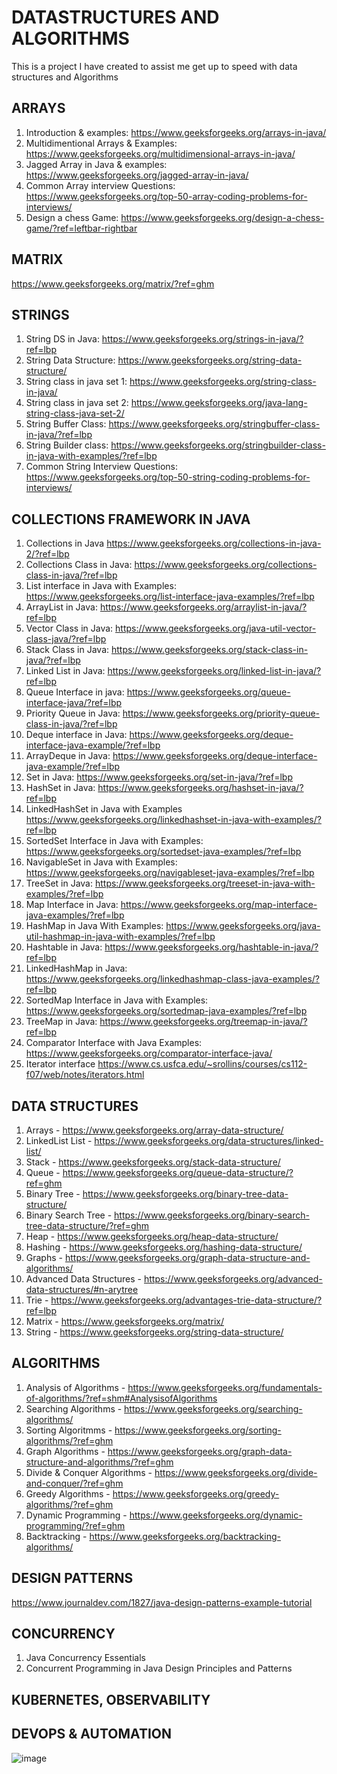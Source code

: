 # DATASTRUCTURES AND ALGORITHMS
This is a project I have created to assist me get up to speed with data structures and Algorithms



## ARRAYS
1. Introduction & examples:
   https://www.geeksforgeeks.org/arrays-in-java/
2. Multidimentional Arrays & Examples:
   https://www.geeksforgeeks.org/multidimensional-arrays-in-java/
3. Jagged Array in Java & examples:
   https://www.geeksforgeeks.org/jagged-array-in-java/
4. Common Array interview Questions:
   https://www.geeksforgeeks.org/top-50-array-coding-problems-for-interviews/
5. Design a chess Game:
   https://www.geeksforgeeks.org/design-a-chess-game/?ref=leftbar-rightbar
 

## MATRIX
  https://www.geeksforgeeks.org/matrix/?ref=ghm

## STRINGS

1. String DS in Java:
   https://www.geeksforgeeks.org/strings-in-java/?ref=lbp
2. String Data Structure:
   https://www.geeksforgeeks.org/string-data-structure/
3. String class in java set 1:
   https://www.geeksforgeeks.org/string-class-in-java/
4. String class in java set 2:
   https://www.geeksforgeeks.org/java-lang-string-class-java-set-2/
5. String Buffer Class: 
   https://www.geeksforgeeks.org/stringbuffer-class-in-java/?ref=lbp
6. String Builder class: 
   https://www.geeksforgeeks.org/stringbuilder-class-in-java-with-examples/?ref=lbp
7. Common String Interview Questions: 
   https://www.geeksforgeeks.org/top-50-string-coding-problems-for-interviews/

## COLLECTIONS FRAMEWORK IN JAVA

1. Collections in Java
   https://www.geeksforgeeks.org/collections-in-java-2/?ref=lbp
2. Collections Class in Java:
   https://www.geeksforgeeks.org/collections-class-in-java/?ref=lbp
3. List interface in Java with Examples:
   https://www.geeksforgeeks.org/list-interface-java-examples/?ref=lbp
4. ArrayList in Java:
   https://www.geeksforgeeks.org/arraylist-in-java/?ref=lbp
5. Vector Class in Java:
   https://www.geeksforgeeks.org/java-util-vector-class-java/?ref=lbp
6. Stack Class in Java:
   https://www.geeksforgeeks.org/stack-class-in-java/?ref=lbp
7. Linked List in Java:
   https://www.geeksforgeeks.org/linked-list-in-java/?ref=lbp
8. Queue Interface in java:
   https://www.geeksforgeeks.org/queue-interface-java/?ref=lbp
9. Priority Queue in Java:
   https://www.geeksforgeeks.org/priority-queue-class-in-java/?ref=lbp
10. Deque interface in Java:
   https://www.geeksforgeeks.org/deque-interface-java-example/?ref=lbp
11. ArrayDeque in Java:
   https://www.geeksforgeeks.org/deque-interface-java-example/?ref=lbp
12. Set in Java:
   https://www.geeksforgeeks.org/set-in-java/?ref=lbp
13. HashSet in Java:
   https://www.geeksforgeeks.org/hashset-in-java/?ref=lbp
14. LinkedHashSet in Java with Examples
   https://www.geeksforgeeks.org/linkedhashset-in-java-with-examples/?ref=lbp
15. SortedSet Interface in Java with Examples:
   https://www.geeksforgeeks.org/sortedset-java-examples/?ref=lbp
16. NavigableSet in Java with Examples:
   https://www.geeksforgeeks.org/navigableset-java-examples/?ref=lbp
17. TreeSet  in Java:
   https://www.geeksforgeeks.org/treeset-in-java-with-examples/?ref=lbp
18. Map Interface in Java:
   https://www.geeksforgeeks.org/map-interface-java-examples/?ref=lbp
19. HashMap in Java With Examples:
   https://www.geeksforgeeks.org/java-util-hashmap-in-java-with-examples/?ref=lbp
20. Hashtable in Java:
   https://www.geeksforgeeks.org/hashtable-in-java/?ref=lbp
21. LinkedHashMap in Java:
   https://www.geeksforgeeks.org/linkedhashmap-class-java-examples/?ref=lbp
22. SortedMap Interface in Java with Examples:
   https://www.geeksforgeeks.org/sortedmap-java-examples/?ref=lbp
23. TreeMap in Java:
   https://www.geeksforgeeks.org/treemap-in-java/?ref=lbp
24. Comparator Interface with Java Examples:
  https://www.geeksforgeeks.org/comparator-interface-java/
25. Iterator interface
   https://www.cs.usfca.edu/~srollins/courses/cs112-f07/web/notes/iterators.html  



## DATA STRUCTURES
1. Arrays - https://www.geeksforgeeks.org/array-data-structure/
2. LinkedList List - https://www.geeksforgeeks.org/data-structures/linked-list/
3. Stack - https://www.geeksforgeeks.org/stack-data-structure/
4. Queue - https://www.geeksforgeeks.org/queue-data-structure/?ref=ghm
5. Binary Tree -  https://www.geeksforgeeks.org/binary-tree-data-structure/
6. Binary Search Tree - https://www.geeksforgeeks.org/binary-search-tree-data-structure/?ref=ghm
7. Heap - https://www.geeksforgeeks.org/heap-data-structure/
8. Hashing - https://www.geeksforgeeks.org/hashing-data-structure/
9. Graphs - https://www.geeksforgeeks.org/graph-data-structure-and-algorithms/
10. Advanced Data Structures - https://www.geeksforgeeks.org/advanced-data-structures/#n-arytree
11. Trie - https://www.geeksforgeeks.org/advantages-trie-data-structure/?ref=lbp
12. Matrix - https://www.geeksforgeeks.org/matrix/
13. String - https://www.geeksforgeeks.org/string-data-structure/


## ALGORITHMS
1. Analysis of Algorithms - https://www.geeksforgeeks.org/fundamentals-of-algorithms/?ref=shm#AnalysisofAlgorithms
2. Searching Algorithms - https://www.geeksforgeeks.org/searching-algorithms/
3. Sorting Algoritmms - https://www.geeksforgeeks.org/sorting-algorithms/?ref=ghm
4. Graph Algorithms - https://www.geeksforgeeks.org/graph-data-structure-and-algorithms/?ref=ghm
5. Divide & Conquer Algorithms - https://www.geeksforgeeks.org/divide-and-conquer/?ref=ghm
6. Greedy Algorithms - https://www.geeksforgeeks.org/greedy-algorithms/?ref=ghm
7. Dynamic Programming - https://www.geeksforgeeks.org/dynamic-programming/?ref=ghm
8. Backtracking - https://www.geeksforgeeks.org/backtracking-algorithms/

## DESIGN PATTERNS

https://www.journaldev.com/1827/java-design-patterns-example-tutorial

## CONCURRENCY
1. Java Concurrency Essentials
2. Concurrent Programming in Java Design Principles and Patterns


## KUBERNETES, OBSERVABILITY 

## DEVOPS & AUTOMATION











![image](https://user-images.githubusercontent.com/17984713/139583190-d124032e-180c-4954-9e20-635635b944ba.png)
